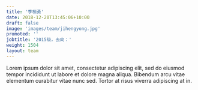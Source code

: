 ```yaml
---
title: '季桓勇'
date: 2018-12-20T13:45:06+10:00
draft: false
image: 'images/team/jihengyong.jpg'
promoted: ''
jobtitle: '2015级，去向：'
weight: 1504
layout: team
---
```


Lorem ipsum dolor sit amet, consectetur adipiscing elit, sed do eiusmod tempor incididunt ut labore et dolore magna aliqua. Bibendum arcu vitae elementum curabitur vitae nunc sed. Tortor at risus viverra adipiscing at in.
